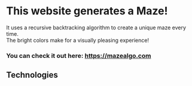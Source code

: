 # This website generates a Maze! #
It uses a recursive backtracking algorithm to create a unique maze every time.  
The bright colors make for a visually pleasing experience!
### You can check it out here: https://mazealgo.com
## Technologies
